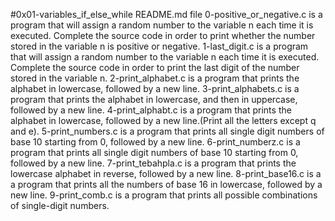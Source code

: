 #0x01-variables_if_else_while README.md file
0-positive_or_negative.c is a program that will assign a random number to the variable n each time it is executed. Complete the source code in order to print whether the number stored in the variable n is positive or negative.
1-last_digit.c is a program that will assign a random number to the variable n each time it is executed. Complete the source code in order to print the last digit of the number stored in the variable n.
2-print_alphabet.c is a program that prints the alphabet in lowercase, followed by a new line.
3-print_alphabets.c is a program that prints the alphabet in lowercase, and then in uppercase, followed by a new line.
4-print_alphabt.c is a program that prints the alphabet in lowercase, followed by a new line.(Print all the letters except q and e).
5-print_numbers.c is a program that prints all single digit numbers of base 10 starting from 0, followed by a new line.
6-print_numberz.c is a program that prints all single digit numbers of base 10 starting from 0, followed by a new line.
7-print_tebahpla.c is a program that prints the lowercase alphabet in reverse, followed by a new line.
8-print_base16.c is a a program that prints all the numbers of base 16 in lowercase, followed by a new line.
9-print_comb.c is a program that prints all possible combinations of single-digit numbers.
